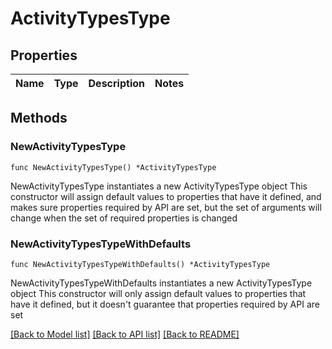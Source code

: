 # ActivityTypesType

## Properties

Name | Type | Description | Notes
------------ | ------------- | ------------- | -------------

## Methods

### NewActivityTypesType

`func NewActivityTypesType() *ActivityTypesType`

NewActivityTypesType instantiates a new ActivityTypesType object
This constructor will assign default values to properties that have it defined,
and makes sure properties required by API are set, but the set of arguments
will change when the set of required properties is changed

### NewActivityTypesTypeWithDefaults

`func NewActivityTypesTypeWithDefaults() *ActivityTypesType`

NewActivityTypesTypeWithDefaults instantiates a new ActivityTypesType object
This constructor will only assign default values to properties that have it defined,
but it doesn't guarantee that properties required by API are set


[[Back to Model list]](../README.md#documentation-for-models) [[Back to API list]](../README.md#documentation-for-api-endpoints) [[Back to README]](../README.md)



